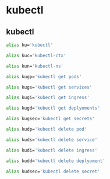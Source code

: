 # kubectl
## kubectl 
```bash
alias ku='kubectl' 
```
```bash
alias kuc='kubectl-ctx' 
```
```bash
alias kun='kubectl-ns'
```

```bash
alias kugp='kubectl get pods'
```
```bash
alias kugs='kubectl get services'
```
```bash
alias kugi='kubectl get ingress'
```
```bash
alias kugd='kubectl get deplyoments'
```
```bash
alias kugsec='kubectl get secrets'
```

```bash
alias kudp='kubectl delete pod'
```
```bash
alias kuds='kubectl delete service'
```
```bash
alias kudi='kubectl delete ingress'
```
```bash
alias kudd='kubectl delete deplyoment'
```
```bash
alias kudsec='kubectl delete secret'
```



